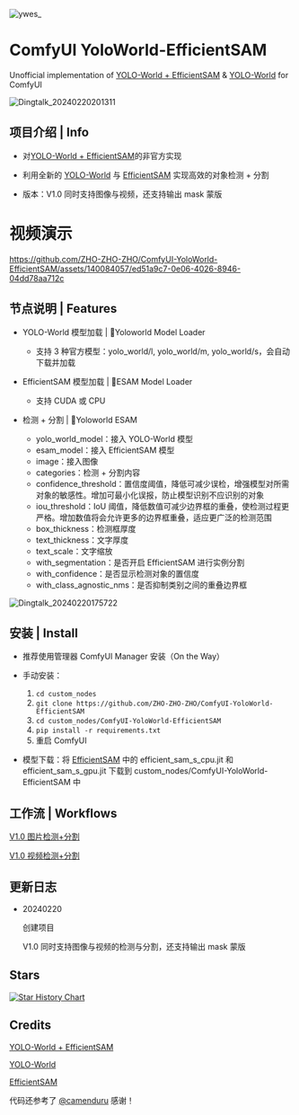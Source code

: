 
![ywes_](https://github.com/ZHO-ZHO-ZHO/ComfyUI-YoloWorld-EfficientSAM/assets/140084057/fff48236-8feb-48d6-946e-ba429111427f)


# ComfyUI YoloWorld-EfficientSAM

Unofficial implementation of [YOLO-World + EfficientSAM](https://huggingface.co/spaces/SkalskiP/YOLO-World) & [YOLO-World](https://github.com/AILab-CVC/YOLO-World) for ComfyUI


![Dingtalk_20240220201311](https://github.com/ZHO-ZHO-ZHO/ComfyUI-YoloWorld-EfficientSAM/assets/140084057/765c7b7b-1224-48f1-8a98-d05d438304d0)


## 项目介绍 | Info

- 对[YOLO-World + EfficientSAM](https://huggingface.co/spaces/SkalskiP/YOLO-World)的非官方实现

- 利用全新的 [YOLO-World](https://github.com/AILab-CVC/YOLO-World) 与 [EfficientSAM](https://github.com/yformer/EfficientSAM) 实现高效的对象检测 + 分割
  
- 版本：V1.0 同时支持图像与视频，还支持输出 mask 蒙版


# 视频演示


https://github.com/ZHO-ZHO-ZHO/ComfyUI-YoloWorld-EfficientSAM/assets/140084057/ed51a9c7-0e06-4026-8946-04dd78aa712c



## 节点说明 | Features

- YOLO-World 模型加载 | 🔎Yoloworld Model Loader
    - 支持 3 种官方模型：yolo_world/l, yolo_world/m, yolo_world/s，会自动下载并加载
    
- EfficientSAM 模型加载 | 🔎ESAM Model Loader
    - 支持 CUDA 或 CPU
    
- 检测 + 分割 | 🔎Yoloworld ESAM
    - yolo_world_model：接入 YOLO-World 模型
    - esam_model：接入 EfficientSAM 模型
    - image：接入图像
    - categories：检测 + 分割内容
    - confidence_threshold：置信度阈值，降低可减少误检，增强模型对所需对象的敏感性。增加可最小化误报，防止模型识别不应识别的对象
    - iou_threshold：IoU 阈值，降低数值可减少边界框的重叠，使检测过程更严格。增加数值将会允许更多的边界框重叠，适应更广泛的检测范围
    - box_thickness：检测框厚度
    - text_thickness：文字厚度
    - text_scale：文字缩放
    - with_segmentation：是否开启 EfficientSAM 进行实例分割
    - with_confidence：是否显示检测对象的置信度
    - with_class_agnostic_nms：是否抑制类别之间的重叠边界框

![Dingtalk_20240220175722](https://github.com/ZHO-ZHO-ZHO/ComfyUI-YoloWorld-EfficientSAM/assets/140084057/17b106a2-9b7f-4534-ae3d-b1e97501bc2e)

 
## 安装 | Install

- 推荐使用管理器 ComfyUI Manager 安装（On the Way）

- 手动安装：
    1. `cd custom_nodes`
    2. `git clone https://github.com/ZHO-ZHO-ZHO/ComfyUI-YoloWorld-EfficientSAM`
    3. `cd custom_nodes/ComfyUI-YoloWorld-EfficientSAM`
    4. `pip install -r requirements.txt`
    5. 重启 ComfyUI

- 模型下载：将 [EfficientSAM](https://huggingface.co/camenduru/YoloWorld-EfficientSAM/tree/main) 中的 efficient_sam_s_cpu.jit 和 efficient_sam_s_gpu.jit 下载到 custom_nodes/ComfyUI-YoloWorld-EfficientSAM 中


## 工作流 | Workflows

[V1.0 图片检测+分割](https://github.com/ZHO-ZHO-ZHO/ComfyUI-YoloWorld-EfficientSAM/blob/main/YOLO_World_EfficientSAM_WORKFLOWS/YoloWorld-EfficientSAM%20V1.0%20IMG%20%E3%80%90Zho%E3%80%91.json)


[V1.0 视频检测+分割](https://github.com/ZHO-ZHO-ZHO/ComfyUI-YoloWorld-EfficientSAM/blob/main/YOLO_World_EfficientSAM_WORKFLOWS/YoloWorld-EfficientSAM%20V1.0%20VIDEO%20%E3%80%90Zho%E3%80%91.json)


## 更新日志

- 20240220

  创建项目

  V1.0 同时支持图像与视频的检测与分割，还支持输出 mask 蒙版


## Stars 

[![Star History Chart](https://api.star-history.com/svg?repos=ZHO-ZHO-ZHO/ComfyUI-YoloWorld-EfficientSAM&type=Date)](https://star-history.com/#ZHO-ZHO-ZHO/ComfyUI-YoloWorld-EfficientSAM&Date)


## Credits

[YOLO-World + EfficientSAM](https://huggingface.co/spaces/SkalskiP/YOLO-World)

[YOLO-World](https://github.com/AILab-CVC/YOLO-World)

[EfficientSAM](https://github.com/yformer/EfficientSAM)

代码还参考了 [@camenduru](https://twitter.com/camenduru) 感谢！
